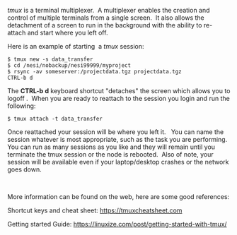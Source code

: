 *tmux* is a terminal multiplexer.  A multiplexer enables the creation
and control of multiple terminals from a single screen.  It also allows
the detachment of a screen to run in the background with the ability to
re-attach and start where you left off.

Here is an example of starting  a *tmux* session:

    $ tmux new -s data_transfer
    $ cd /nesi/nobackup/nesi99999/myproject
    $ rsync -av someserver:/projectdata.tgz projectdata.tgz
    CTRL-b d

The **CTRL-b** **d** keyboard shortcut "detaches" the screen which
allows you to logoff .  When you are ready to reattach to the session
you login and run the following:

    $ tmux attach -t data_transfer

Once reattached your session will be where you left it.   You can name
the session whatever is most appropriate, such as the task you are
performing.  You can run as many sessions as you like and they will
remain until you terminate the tmux session or the node is rebooted. 
Also of note, your session will be available even if your laptop/desktop
crashes or the network goes down.

 

More information can be found on the web, here are some good references:

Shortcut keys and cheat sheet: <https://tmuxcheatsheet.com>

Getting started Guide:
<https://linuxize.com/post/getting-started-with-tmux/>

 

